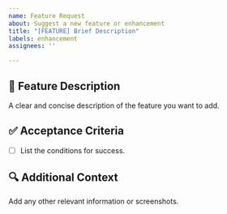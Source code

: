 ```yaml
---
name: Feature Request
about: Suggest a new feature or enhancement
title: "[FEATURE] Brief Description"
labels: enhancement
assignees: ''

---
```


## 🌟 Feature Description

A clear and concise description of the feature you want to add.

## ✅ Acceptance Criteria

- [ ] List the conditions for success.

## 🔍 Additional Context

Add any other relevant information or screenshots.
